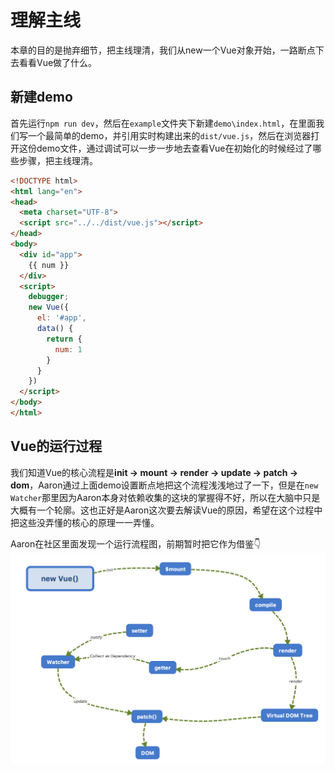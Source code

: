 # 理解主线
本章的目的是抛弃细节，把主线理清，我们从new一个Vue对象开始，一路断点下去看看Vue做了什么。

## 新建demo
首先运行`npm run dev`，然后在`example`文件夹下新建`demo\index.html`，在里面我们写一个最简单的demo，并引用实时构建出来的`dist/vue.js`，然后在浏览器打开这份demo文件，通过调试可以一步一步地去查看Vue在初始化的时候经过了哪些步骤，把主线理清。
```html
<!DOCTYPE html>
<html lang="en">
<head>
  <meta charset="UTF-8">
  <script src="../../dist/vue.js"></script>
</head>
<body>
  <div id="app">
    {{ num }}
  </div>
  <script>
    debugger;
    new Vue({
      el: '#app',
      data() {
        return {
          num: 1
        }
      }
    })
  </script>
</body>
</html>
```

## Vue的运行过程
我们知道Vue的核心流程是**init -> mount -> render -> update -> patch -> dom**，Aaron通过上面demo设置断点地把这个流程浅浅地过了一下，但是在`new Watcher`那里因为Aaron本身对依赖收集的这块的掌握得不好，所以在大脑中只是大概有一个轮廓。这也正好是Aaron这次要去解读Vue的原因，希望在这个过程中把这些没弄懂的核心的原理一一弄懂。

Aaron在社区里面发现一个运行流程图，前期暂时把它作为借鉴👇
![Vuejs运行机制.png](./Vuejs运行机制.png)


